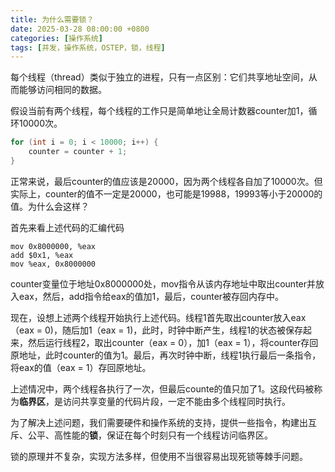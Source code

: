 ```yaml
---
title: 为什么需要锁？
date: 2025-03-28 08:00:00 +0800
categories: [操作系统]
tags: [并发，操作系统，OSTEP，锁，线程]
---
```


每个线程（thread）类似于独立的进程，只有一点区别：它们共享地址空间，从而能够访问相同的数据。

假设当前有两个线程，每个线程的工作只是简单地让全局计数器counter加1，循环10000次。

```c
for (int i = 0; i < 10000; i++) {
	counter = counter + 1;
}
```

正常来说，最后counter的值应该是20000，因为两个线程各自加了10000次。但实际上，counter的值不一定是20000，也可能是19988，19993等小于20000的值。为什么会这样？

首先来看上述代码的汇编代码

```assembly
mov 0x8000000, %eax
add $0x1, %eax
mov %eax, 0x8000000
```

counter变量位于地址0x8000000处，mov指令从该内存地址中取出counter并放入eax，然后，add指令给eax的值加1，最后，counter被存回内存中。

现在，设想上述两个线程开始执行上述代码。线程1首先取出counter放入eax（eax = 0)，随后加1（eax = 1)，此时，时钟中断产生，线程1的状态被保存起来，然后运行线程2，取出counter（eax = 0），加1（eax = 1），将counter存回原地址，此时counter的值为1。最后，再次时钟中断，线程1执行最后一条指令，将eax的值（eax = 1）存回原地址。

上述情况中，两个线程各执行了一次，但最后counte的值只加了1。这段代码被称为**临界区**，是访问共享变量的代码片段，一定不能由多个线程同时执行。

为了解决上述问题，我们需要硬件和操作系统的支持，提供一些指令，构建出互斥、公平、高性能的**锁**，保证在每个时刻只有一个线程访问临界区。

锁的原理并不复杂，实现方法多样，但使用不当很容易出现死锁等棘手问题。

